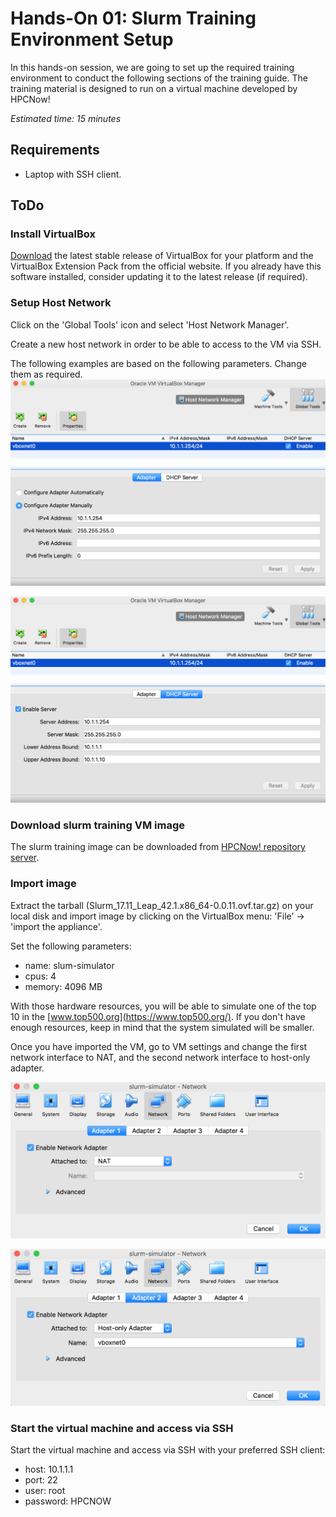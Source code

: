 # Hands-On 01: Slurm Training Environment Setup
<!--
Copyright (C) 2017 Jordi Blasco
Permission is granted to copy, distribute and/or modify this document
under the terms of the GNU Free Documentation License, Version 1.3
or any later version published by the Free Software Foundation;
with no Invariant Sections, no Front-Cover Texts, and no Back-Cover Texts.
A copy of the license is included in the section entitled "GNU
Free Documentation License".
-->
In this hands-on session, we are going to set up the required training environment to conduct the following sections of the training guide. 
The training material is designed to run on a virtual machine developed by HPCNow!

*Estimated time: 15 minutes*

## Requirements
* Laptop with SSH client.

## ToDo

### Install VirtualBox
[Download](https://www.virtualbox.org/wiki/Downloads) the latest stable release of VirtualBox for your platform and the VirtualBox Extension Pack from the official website.
If you already have this software installed, consider updating it to the latest release (if required).

### Setup Host Network
Click on the 'Global Tools' icon and select 'Host Network Manager'.

Create a new host network in order to be able to access to the VM via SSH.

The following examples are based on the following parameters. Change them as required.
![Host Network Adapter](../images/virtualbox-host-network-manager-01.png?raw=true "Host Network Manager 01")

![Host Network DHCP](../images/virtualbox-host-network-manager-02.png?raw=true "Host Network Manager 02")

### Download slurm training VM image
The slurm training image can be downloaded from [HPCNow! repository server](http://snow.hpcnow.com/training/slurm/). 

<!--
The default format is *OVF Virtual Machine* but other options are also available.
* [OVF Virtual Machine / ESXi (.ovf)](http://snow.hpcnow.com/training/slurm/Slurm_17.11_Leap_42.1.x86_64-0.0.11.ovf.tar.gz)
* [VMware Workstation / VirtualBox (.vmdk)](http://snow.hpcnow.com/training/slurm/Slurm_17.11_Leap_42.1.x86_64-0.0.11.vmx.tar.gz)
* [Preload ISO (.iso)](http://snow.hpcnow.com/training/slurm/Slurm_17.11_Leap_42.1.x86_64-0.0.11.iso)
* [SUSE Cloud / OpenStack / KVM (.qcow2)](http://snow.hpcnow.com/training/slurm/Slurm_17.11_Leap_42.1.x86_64-0.0.11.qcow2.tar.gz)
-->

### Import image

Extract the tarball (Slurm_17.11_Leap_42.1.x86_64-0.0.11.ovf.tar.gz) on your local disk and import image by clicking on the VirtualBox menu: 'File' -> 'import the appliance'.

Set the following parameters:

* name: slum-simulator
* cpus: 4
* memory: 4096 MB

With those hardware resources, you will be able to simulate one of the top 10 in the [www.top500.org](https://www.top500.org/). If you don't have enough resources, keep in mind that the system simulated will be smaller.

Once you have imported the VM, go to VM settings and change the first network interface to NAT, and the second network interface to host-only adapter.

![first network interface](../images/virtualbox-nic-01.png?raw=true "first network interface")

![second network interface](../images/virtualbox-nic-02.png?raw=true "second network interface")

### Start the virtual machine and access via SSH
Start the virtual machine and access via SSH with your preferred SSH client:

* host: 10.1.1.1
* port: 22
* user: root
* password: HPCNOW
